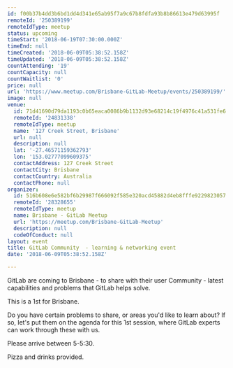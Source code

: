 ```yaml
---
id: f00b37b4dd3b6bd1dd4d341e65ab95f7a9c67b8fdfa93b8b86613e479d63995f
remoteId: '250389199'
remoteIdType: meetup
status: upcoming
timeStart: '2018-06-19T07:30:00.000Z'
timeEnd: null
timeCreated: '2018-06-09T05:38:52.158Z'
timeUpdated: '2018-06-09T05:38:52.158Z'
countAttending: '19'
countCapacity: null
countWaitlist: '0'
price: null
url: 'https://www.meetup.com/Brisbane-GitLab-Meetup/events/250389199/'
image: null
venue:
  id: 71d41690d79da1193c0b65eaca0086b9b1132d93e68214c19f4976c41a531fe6
  remoteId: '24831338'
  remoteIdType: meetup
  name: '127 Creek Street, Brisbane'
  url: null
  description: null
  lat: '-27.46571159362793'
  lon: '153.02777099609375'
  contactAddress: 127 Creek Street
  contactCity: Brisbane
  contactCountry: Australia
  contactPhone: null
organizer:
  id: 516b608e6e582bf6b29987f666092f585e320acd45882d4eb8fffe9229823057
  remoteId: '28328655'
  remoteIdType: meetup
  name: Brisbane - GitLab Meetup
  url: 'https://meetup.com/Brisbane-GitLab-Meetup'
  description: null
  codeOfConduct: null
layout: event
title: GitLab Community  - learning & networking event
date: '2018-06-09T05:38:52.158Z'

---
```

<p>GitLab are coming to Brisbane - to share with their user Community - latest capabilities and problems that GitLab helps solve.</p> <p>This is a 1st for Brisbane.</p> <p>Do you have certain problems to share, or areas you'd like to learn about? If so, let's put them on the agenda for this 1st session, where GitLab experts can work through these with us.</p> <p>Please arrive between 5-5:30.</p> <p>Pizza and drinks provided.</p>
